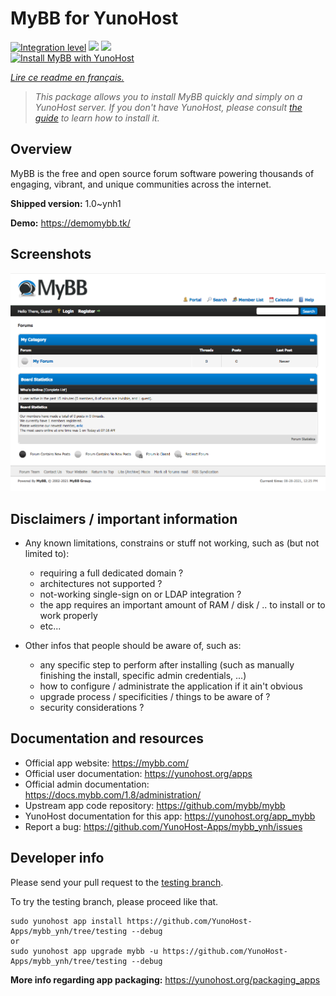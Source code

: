 <!--
N.B.: This README was automatically generated by https://github.com/YunoHost/apps/tree/master/tools/README-generator
It shall NOT be edited by hand.
-->

# MyBB for YunoHost

[![Integration level](https://dash.yunohost.org/integration/mybb.svg)](https://dash.yunohost.org/appci/app/mybb) ![](https://ci-apps.yunohost.org/ci/badges/mybb.status.svg) ![](https://ci-apps.yunohost.org/ci/badges/mybb.maintain.svg)  
[![Install MyBB with YunoHost](https://install-app.yunohost.org/install-with-yunohost.svg)](https://install-app.yunohost.org/?app=mybb)

*[Lire ce readme en français.](./README_fr.md)*

> *This package allows you to install MyBB quickly and simply on a YunoHost server.
If you don't have YunoHost, please consult [the guide](https://yunohost.org/#/install) to learn how to install it.*

## Overview

MyBB is the free and open source forum software powering thousands of engaging, vibrant, and unique communities across the internet.

**Shipped version:** 1.0~ynh1

**Demo:** https://demomybb.tk/

## Screenshots

![](./doc/screenshots/screenshot.png)

## Disclaimers / important information

* Any known limitations, constrains or stuff not working, such as (but not limited to):
    * requiring a full dedicated domain ?
    * architectures not supported ?
    * not-working single-sign on or LDAP integration ?
    * the app requires an important amount of RAM / disk / .. to install or to work properly
    * etc...

* Other infos that people should be aware of, such as:
    * any specific step to perform after installing (such as manually finishing the install, specific admin credentials, ...)
    * how to configure / administrate the application if it ain't obvious
    * upgrade process / specificities / things to be aware of ?
    * security considerations ?

## Documentation and resources

* Official app website: https://mybb.com/
* Official user documentation: https://yunohost.org/apps
* Official admin documentation: https://docs.mybb.com/1.8/administration/
* Upstream app code repository: https://github.com/mybb/mybb
* YunoHost documentation for this app: https://yunohost.org/app_mybb
* Report a bug: https://github.com/YunoHost-Apps/mybb_ynh/issues

## Developer info

Please send your pull request to the [testing branch](https://github.com/YunoHost-Apps/mybb_ynh/tree/testing).

To try the testing branch, please proceed like that.
```
sudo yunohost app install https://github.com/YunoHost-Apps/mybb_ynh/tree/testing --debug
or
sudo yunohost app upgrade mybb -u https://github.com/YunoHost-Apps/mybb_ynh/tree/testing --debug
```

**More info regarding app packaging:** https://yunohost.org/packaging_apps